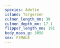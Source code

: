 ```yaml
---
species: Adelie
island: Torgersen
culmen_length_mm: 39
culmen_depth_mm: 17.1
flipper_length_mm: 191
body_mass_g: 3050
sex: FEMALE
---
```

